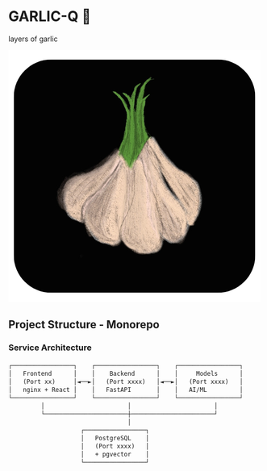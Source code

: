 # GARLIC-Q 🧄

layers of garlic

![GARLIC-Q Logo](frontend/assets/garliq.png)

## Project Structure - Monorepo

### Service Architecture

```
┌─────────────────┐    ┌─────────────────┐    ┌─────────────────┐
│   Frontend      │    │    Backend      │    │     Models      │
│   (Port xx)     │◄──►│   (Port xxxx)   │◄──►│   (Port xxxx)   │
│   nginx + React │    │   FastAPI       │    │   AI/ML         │
└─────────────────┘    └─────────────────┘    └─────────────────┘
         │                       │                       │
         └───────────────────────┼───────────────────────┘
                                 │
                    ┌─────────────────┐
                    │   PostgreSQL    │
                    │   (Port xxxx)   │
                    │   + pgvector    │
                    └─────────────────┘
```
